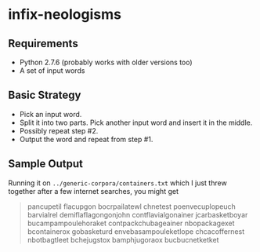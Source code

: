 infix-neologisms
================

Requirements
------------

*   Python 2.7.6 (probably works with older versions too)
*   A set of input words

Basic Strategy
--------------

*   Pick an input word.
*   Split it into two parts.  Pick another input word and insert it in
    the middle.
*   Possibly repeat step #2.
*   Output the word and repeat from step #1.

Sample Output
-------------

Running it on `../generic-corpora/containers.txt` which I just threw together
after a few internet searches, you might get

> pancupetil flacupgon bocrpailatewl chnetest poenvecuplopeuch barvialrel demiflaflagongonjohn contflavialgonainer jcarbasketboyar bucampampoulehoraket contpackchubageainer nbopackagexet bcontainerox gobasketurd envebasampouleketlope chcacoffernest nbotbagtleet bchejugstox bamphjugoraox bucbucnetketket

